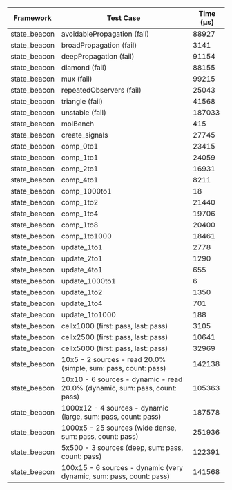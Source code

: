 | Framework | Test Case | Time (μs) |
| --- | --- | --- |
| state_beacon | avoidablePropagation (fail) | 88927 |
| state_beacon | broadPropagation (fail) | 3141 |
| state_beacon | deepPropagation (fail) | 91154 |
| state_beacon | diamond (fail) | 88155 |
| state_beacon | mux (fail) | 99215 |
| state_beacon | repeatedObservers (fail) | 25043 |
| state_beacon | triangle (fail) | 41568 |
| state_beacon | unstable (fail) | 187033 |
| state_beacon | molBench | 415 |
| state_beacon | create_signals | 27745 |
| state_beacon | comp_0to1 | 23415 |
| state_beacon | comp_1to1 | 24059 |
| state_beacon | comp_2to1 | 16931 |
| state_beacon | comp_4to1 | 8211 |
| state_beacon | comp_1000to1 | 18 |
| state_beacon | comp_1to2 | 21440 |
| state_beacon | comp_1to4 | 19706 |
| state_beacon | comp_1to8 | 20400 |
| state_beacon | comp_1to1000 | 18461 |
| state_beacon | update_1to1 | 2778 |
| state_beacon | update_2to1 | 1290 |
| state_beacon | update_4to1 | 655 |
| state_beacon | update_1000to1 | 6 |
| state_beacon | update_1to2 | 1350 |
| state_beacon | update_1to4 | 701 |
| state_beacon | update_1to1000 | 188 |
| state_beacon | cellx1000 (first: pass, last: pass) | 3105 |
| state_beacon | cellx2500 (first: pass, last: pass) | 10641 |
| state_beacon | cellx5000 (first: pass, last: pass) | 32969 |
| state_beacon | 10x5 - 2 sources - read 20.0% (simple, sum: pass, count: pass) | 142138 |
| state_beacon | 10x10 - 6 sources - dynamic - read 20.0% (dynamic, sum: pass, count: pass) | 105363 |
| state_beacon | 1000x12 - 4 sources - dynamic (large, sum: pass, count: pass) | 187578 |
| state_beacon | 1000x5 - 25 sources (wide dense, sum: pass, count: pass) | 251936 |
| state_beacon | 5x500 - 3 sources (deep, sum: pass, count: pass) | 122391 |
| state_beacon | 100x15 - 6 sources - dynamic (very dynamic, sum: pass, count: pass) | 141568 |
